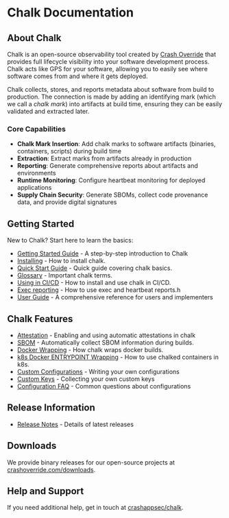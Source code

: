 # Chalk Documentation

## About Chalk

Chalk is an open-source observability tool created by
[Crash Override](https://crashoverride.com) that provides full lifecycle
visibility into your software development process. Chalk acts like GPS for your
software, allowing you to easily see where software comes from and where it
gets deployed.

Chalk collects, stores, and reports metadata about software from build to
production. The connection is made by adding an identifying mark (which we
call a _chalk mark_) into artifacts at build time, ensuring they can be easily
validated and extracted later.

### Core Capabilities

- **Chalk Mark Insertion**: Add chalk marks to software artifacts (binaries,
  containers, scripts) during build time
- **Extraction**: Extract marks from artifacts already in production
- **Reporting**: Generate comprehensive reports about artifacts and environments
- **Runtime Monitoring**: Configure heartbeat monitoring for deployed applications
- **Supply Chain Security**: Generate SBOMs,
  collect code provenance data, and provide digital signatures

## Getting Started

New to Chalk? Start here to learn the basics:

- [Getting Started Guide](./guide-getting-started.md) - A step-by-step introduction to Chalk
- [Installing](./install.md) - How to install chalk.
- [Quick Start Guide](./guide-quick-start.md) - Quick guide covering chalk basics.
- [Glossary](./glossary.md) - Important chalk terms.
- [Using in CI/CD](./guide-ci-cd.md) - How to install and use chalk in CI/CD.
- [Exec reporting](./guide-exec.md) - How to use exec and heartbeat reports.h
- [User Guide](./guide-user.md) - A comprehensive reference for users and implementers

## Chalk Features

- [Attestation](./attestation.md) - Enabling and using automatic attestations in chalk
- [SBOM](./sbom.md) - Automatically collect SBOM information during builds.
- [Docker Wrapping](./docker-wrapping.md) - How chalk wraps docker builds.
- [k8s Docker ENTRYPOINT Wrapping](./docker-k8s.md) - How to use chalked containers in k8s.
- [Custom Configurations](./config-overview.md) - Writing your own configurations
- [Custom Keys](./config-custom-keys.md) - Collecting your own custom keys
- [Configuration FAQ](./config-faq.md) - Common questions about configurations

## Release Information

- [Release Notes](../CHANGELOG.md) - Details of latest releases

<!--
## Contributions

TODO

We welcome contributions to our open-source projects. Find more information at
[crashoverride.com/docs/other/contributing](https://crashoverride.com/docs/other/contributing)
or check our [contribution guidelines](./overview.md).
-->

## Downloads

We provide binary releases for our open-source projects at
[crashoverride.com/downloads](https://crashoverride.com/downloads).

## Help and Support

If you need additional help, get in touch at
[crashappsec/chalk](https://github.com/crashappsec/chalk).
